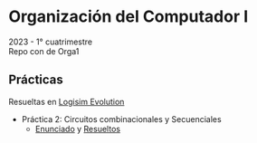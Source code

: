 # Organización del Computador I
2023 - 1° cuatrimestre  
Repo con de Orga1

## Prácticas
Resueltas en [Logisim Evolution](https://github.com/logisim-evolution/logisim-evolution)
- Práctica 2: Circuitos combinacionales y Secuenciales
  - [Enunciado](https://github.com/matuneville/uba-orga1/blob/main/Practica/Consignas/practica2.pdf) y [Resueltos](https://github.com/matuneville/uba-orga1/tree/main/Practica/Resueltos/Guia2)
